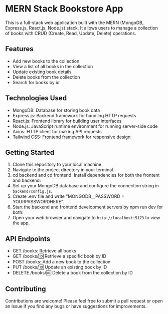 # MERN Stack Bookstore App

This is a full-stack web application built with the MERN (MongoDB, Express.js, React.js, Node.js) stack. It allows users to manage a collection of books with CRUD (Create, Read, Update, Delete) operations.

## Features

- Add new books to the collection
- View a list of all books in the collection
- Update existing book details
- Delete books from the collection
- Search for books by id

## Technologies Used

- MongoDB: Database for storing book data
- Express.js: Backend framework for handling HTTP requests
- React.js: Frontend library for building user interfaces
- Node.js: JavaScript runtime environment for running server-side code
- Axios: HTTP client for making API requests
- Tailwind CSS: Frontend framework for responsive design

## Getting Started

1. Clone this repository to your local machine.
2. Navigate to the project directory in your terminal.
3. cd backend and cd frontend. Install dependencies for both the frontent and backend:
4. Set up your MongoDB database and configure the connection string in `backend/config.js`.
5. Create .env file and write "MONGODB\_\_PASSWORD = YOURPASSWORDHERE".
6. Start the backend and frontend development servers by npm run dev for both:
7. Open your web browser and navigate to `http://localhost:5173` to view the app.

## API Endpoints

- GET /books: Retrieve all books
- GET /books/:id: Retrieve a specific book by ID
- POST /books: Add a new book to the collection
- PUT /books/:id: Update an existing book by ID
- DELETE /books/:id: Delete a book from the collection by ID

## Contributing

Contributions are welcome! Please feel free to submit a pull request or open an issue if you find any bugs or have suggestions for improvements.
